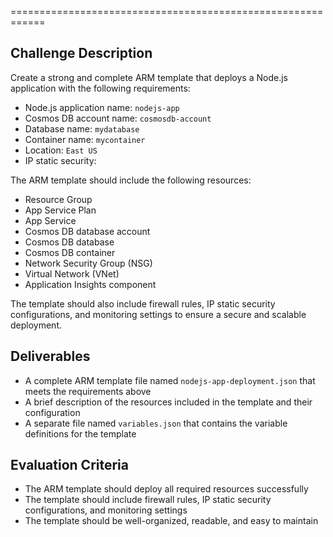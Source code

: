 ============================================================

**Challenge Description**
-------------------------

Create a strong and complete ARM template that deploys a Node.js application with the following requirements:

* Node.js application name: `nodejs-app`
* Cosmos DB account name: `cosmosdb-account`
* Database name: `mydatabase`
* Container name: `mycontainer`
* Location: `East US`
* IP static security:

The ARM template should include the following resources:

* Resource Group
* App Service Plan
* App Service
* Cosmos DB database account
* Cosmos DB database
* Cosmos DB container
* Network Security Group (NSG)
* Virtual Network (VNet)
* Application Insights component

The template should also include firewall rules, IP static security configurations, and monitoring settings to ensure a secure and scalable deployment.

**Deliverables**
---------------

* A complete ARM template file named `nodejs-app-deployment.json` that meets the requirements above
* A brief description of the resources included in the template and their configuration
* A separate file named `variables.json` that contains the variable definitions for the template

**Evaluation Criteria**
-----------------------

* The ARM template should deploy all required resources successfully
* The template should include firewall rules, IP static security configurations, and monitoring settings
* The template should be well-organized, readable, and easy to maintain